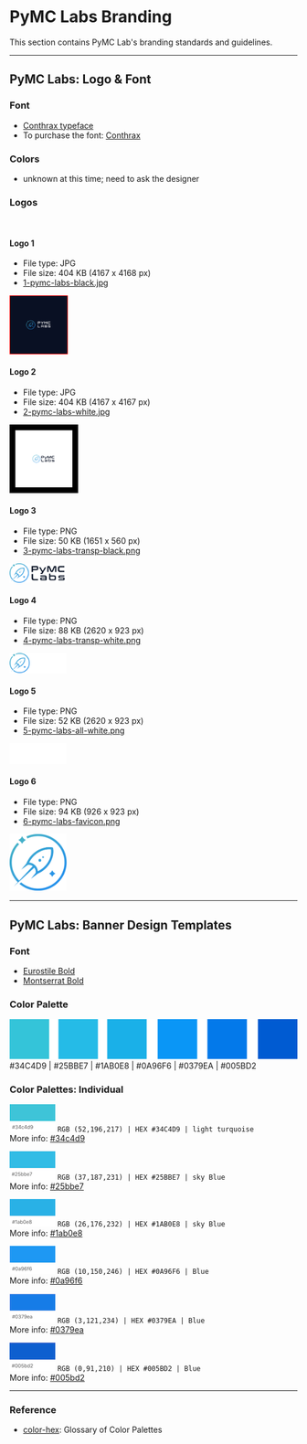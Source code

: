# PyMC Labs Branding

This section contains PyMC Lab's branding standards and guidelines.

---

## PyMC Labs: Logo & Font

### Font
- [Conthrax typeface](https://www.myfonts.com/search/conthrax/)
- To purchase the font: [Conthrax](https://www.fontspring.com/fonts/typodermic/conthrax)

### Colors
- unknown at this time; need to ask the designer

### Logos

<br>

#### Logo 1
- File type: JPG
- File size: 404 KB (4167 x 4168 px)
- [1-pymc-labs-black.jpg](https://github.com/pymc-labs/brand/blob/master/logos/1-pymc-labs-black.jpg)

<img src="logos/1-pymc-labs-black.jpg" width="100" style="border:1px solid red">

<br>

#### Logo 2
- File type: JPG
- File size: 404 KB (4167 x 4167 px)
- [2-pymc-labs-white.jpg](https://github.com/pymc-labs/brand/blob/master/logos/2-pymc-labs-white.jpg)

<img src="logos/2-pymc-labs-white.jpg" width="100" style="border:10px solid black">

<br>

#### Logo 3
- File type: PNG
- File size: 50 KB (1651 x 560 px)
- [3-pymc-labs-transp-black.png](https://github.com/pymc-labs/brand/blob/master/logos/3-pymc-labs-transp-black.png)

<img src="logos/3-pymc-labs-transp-black.png" width="100">

<br>

#### Logo 4
- File type: PNG
- File size: 88 KB (2620 x 923 px)
- [4-pymc-labs-transp-white.png](https://github.com/pymc-labs/brand/blob/master/logos/4-pymc-labs-transp-white.png)

<img src="logos/4-pymc-labs-transp-white.png" width="100">

<br>

#### Logo 5
- File type: PNG
- File size: 52 KB (2620 x 923 px)
- [5-pymc-labs-all-white.png](https://github.com/pymc-labs/brand/blob/master/logos/5-pymc-labs-all-white.png)

<img src="logos/5-pymc-labs-all-white.png" width="100">

<br>

#### Logo 6
- File type: PNG
- File size: 94 KB (926 x 923 px)
- [6-pymc-labs-favicon.png](https://github.com/pymc-labs/brand/blob/master/logos/6-pymc-labs-favicon.png)

<img src="logos/6-pymc-labs-favicon.png" width="100">

---


## PyMC Labs: Banner Design Templates

### Font
- [Eurostile Bold](https://freefontsvault.com/eurostile-font-family-free/)
- [Montserrat Bold](https://freefontsvault.com/montserrat-font-family-download-free/)

### Color Palette

![banner-colors](/banner_colors/banner-colors.png) 
#34C4D9 | #25BBE7 | #1AB0E8 | #0A96F6 | #0379EA | #005BD2

### Color Palettes: Individual

![#34C4D9](/banner_colors/colorswatch_34c4d9_turquoise.png) `RGB (52,196,217) | HEX #34C4D9 | light turquoise`  
More info: [#34c4d9](https://www.color-hex.com/color/34c4d9)

![#25BBE7](/banner_colors/colorswatch_25bbe7_skyblue.png) `RGB (37,187,231) | HEX #25BBE7 | sky Blue`  
More info: [#25bbe7](https://www.color-hex.com/color/25bbe7)

![#1AB0E8](/banner_colors/colorswatch_1ab0e8_blue.png) `RGB (26,176,232) | HEX #1AB0E8 | sky Blue`  
More info: [#1ab0e8](https://www.color-hex.com/color/#1ab0e8)

![#0A96F6](/banner_colors/colorswatch_0a96f6_blue.png) `RGB (10,150,246) | HEX #0A96F6 | Blue`  
More info: [#0a96f6](https://www.color-hex.com/color/0a96f6)

![#0379EA](/banner_colors/colorswatch_0379ea_blue.png) `RGB (3,121,234) | HEX #0379EA | Blue`  
More info: [#0379ea](https://www.color-hex.com/color/0379ea)

![#005BD2](/banner_colors/colorswatch_005bd2_blue.png) `RGB (0,91,210) | HEX #005BD2 | Blue`  
More info: [#005bd2](https://www.color-hex.com/color/005bd2)


---

### Reference
- [color-hex](https://www.color-hex.com): Glossary of Color Palettes
